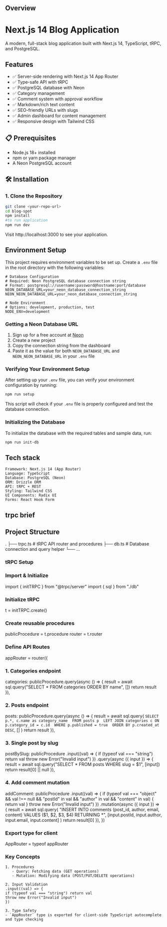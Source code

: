 

## Overview

# Next.js 14 Blog Application

A modern, full-stack blog application built with Next.js 14, TypeScript, tRPC, and PostgreSQL.

##  Features

- ✅ Server-side rendering with Next.js 14 App Router
- ✅ Type-safe API with tRPC
- ✅ PostgreSQL database with Neon
- ✅ Category management
- ✅ Comment system with approval workflow
- ✅ Markdown/rich text content
- ✅ SEO-friendly URLs with slugs
- ✅ Admin dashboard for content management
- ✅ Responsive design with Tailwind CSS

## 📋 Prerequisites

- Node.js 18+ installed
- npm or yarn package manager
- A Neon PostgreSQL account 

## 🛠️ Installation

### 1. Clone the Repository

```bash
git clone <your-repo-url>
cd blog-spot
npm install
#to run application 
npm run dev
```
Visit http://localhost:3000 to see your application.

## Environment Setup

This project requires environment variables to be set up. Create a `.env` file in the root directory with the following variables:

```
# Database Configuration
# Required: Neon PostgreSQL database connection string
# Format: postgresql://username:password@hostname:port/database
NEON_DATABASE_URL=your_neon_database_connection_string
NEON_NEON_DATABASE_URL=your_neon_database_connection_string

# Node Environment
# Options: development, production, test
NODE_ENV=development
```

### Getting a Neon Database URL

1. Sign up for a free account at [Neon](https://neon.tech/)
2. Create a new project
3. Copy the connection string from the dashboard
4. Paste it as the value for both `NEON_DATABASE_URL` and `NEON_NEON_DATABASE_URL` in your `.env` file

### Verifying Your Environment Setup

After setting up your `.env` file, you can verify your environment configuration by running:

```bash
npm run setup
```

This script will check if your `.env` file is properly configured and test the database connection.

### Initializing the Database

To initialize the database with the required tables and sample data, run:

```bash
npm run init-db
```
## Tech stack
```
Framework: Next.js 14 (App Router)
Language: TypeScript
Database: PostgreSQL (Neon)
ORM: Drizzle ORM
API: tRPC + REST
Styling: Tailwind CSS
UI Components: Radix UI
Forms: React Hook Form
```
## trpc brief
## Project Structure
.
├── trpc.ts      # tRPC API router and procedures
├── db.ts        # Database connection and query helper
└── ...

### tRPC Setup

### Import & Initialize
import { initTRPC } from "@trpc/server"
import { sql } from "./db"

### Initialize tRPC
t = initTRPC.create()

### Create reusable procedures
publicProcedure = t.procedure
router = t.router

### Define API Routes
appRouter = router({

  ### 1. Categories endpoint
  categories: publicProcedure.query(async () => {
    result = await sql.query("SELECT * FROM categories ORDER BY name", [])
    return result
  }),

  ### 2. Posts endpoint
  posts: publicProcedure.query(async () => {
    result = await sql.query(
      `SELECT p.*, c.name as category_name 
       FROM posts p 
       LEFT JOIN categories c ON p.category_id = c.id 
       WHERE p.published = true 
       ORDER BY p.created_at DESC`,
      []
    )
    return result
  }),

  ### 3. Single post by slug
  postBySlug: publicProcedure
    .input((val) => {
      if (typeof val === "string") return val
      throw new Error("Invalid input")
    })
    .query(async ({ input }) => {
      result = await sql.query("SELECT * FROM posts WHERE slug = $1", [input])
      return result[0] || null
    }),

  ### 4. Add comment mutation
  addComment: publicProcedure
    .input((val) => {
      if (typeof val === "object" &&
          val !== null &&
          "postId" in val &&
          "author" in val &&
          "content" in val) {
        return val
      }
      throw new Error("Invalid input")
    })
    .mutation(async ({ input }) => {
      result = await sql.query(
        "INSERT INTO comments (post_id, author, email, content) VALUES ($1, $2, $3, $4) RETURNING *",
        [input.postId, input.author, input.email, input.content]
      )
      return result[0]
    }),
})

### Export type for client
AppRouter = typeof appRouter

### Key Concepts
```
1. Procedures
   - Query: Fetching data (GET operations)
   - Mutation: Modifying data (POST/PUT/DELETE operations)

2. Input Validation
.input((val) => {
if (typeof val === "string") return val
throw new Error("Invalid input")
})

3. Type Safety
- `AppRouter` type is exported for client-side TypeScript autocomplete and type checking


